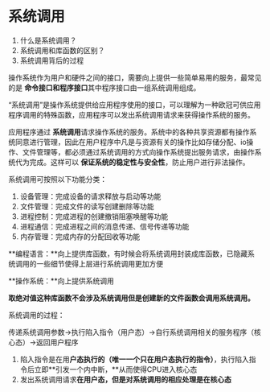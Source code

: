 # 系统调用

1. 什么是系统调用？
2. 系统调用和库函数的区别？
3. 系统调用背后的过程

操作系统作为用户和硬件之间的接口，需要向上提供一些简单易用的服务，最常见的是 **命令接口和程序接口**其中程序接口由一组系统调用组成。

“系统调用”是操作系统提供给应用程序使用的接口，可以理解为一种欧冠可供应用程序调用的特殊函数，应用程序可以发出系统调用请求来获得操作系统的服务。

应用程序通过 **系统调用**请求操作系统的服务。系统中的各种共享资源都有操作系统同意进行管理，因此在用户程序中凡是与资源有关的操作比如存储分配、io操作、文件管理等，都必须通过系统调用的方式向操作系统提出服务请求，由操作系统代为完成。这样可以 **保证系统的稳定性与安全性**，防止用户进行非法操作。

系统调用可按照以下功能分类：

1. 设备管理：完成设备的请求释放与启动等功能
2. 文件管理：完成文件的读写创建删除等功能
3. 进程控制：完成进程的创建撤销阻塞唤醒等功能
4. 进程通信：完成进程之间的消息传递、信号传递等功能
5. 内存管理：完成内存的分配回收等功能

**编程语言：**向上提供库函数，有时候会将系统调用封装成库函数，已隐藏系统调用的一些细节使得上层进行系统调用更加方便

**操作系统：**向上提供系统调用

**取绝对值这种库函数不会涉及系统调用但是创建新的文件函数会调用系统调用。**

系统调用的过程：

传递系统调用参数->执行陷入指令（用户态）->自行系统调用相关的服务程序（核心态）->返回用户程序

1. 陷入指令是在用**户态执行的（唯一一个只在用户态执行的指令）**，执行陷入指令后立即**引发一个内中断，**从而使得CPU进入核心态
2. 发出系统调用请求**在用户态，但是对系统调用的相应处理是在核心态**

